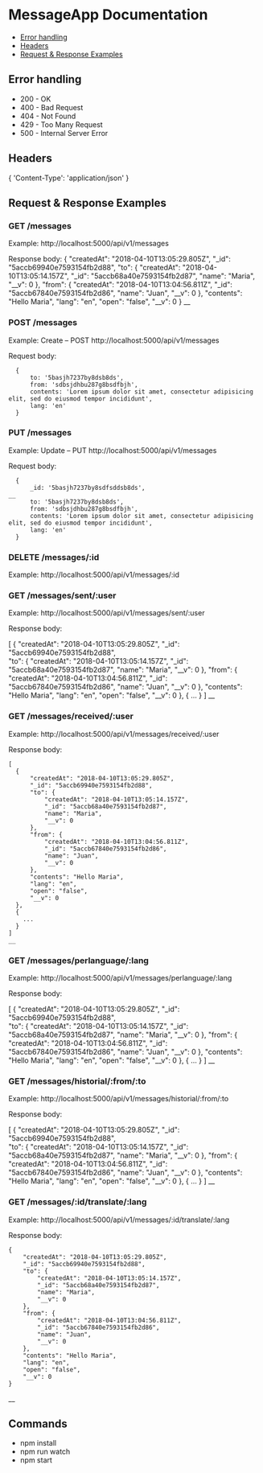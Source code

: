 # MessageApp Documentation

* [Error handling](#error-handling)
* [Headers](#headers)
* [Request & Response Examples](#request--response-examples)

## Error handling

* 200 - OK
* 400 - Bad Request
* 404 - Not Found
* 429 - Too Many Request
* 500 - Internal Server Error

## Headers

  {
      'Content-Type': 'application/json'
  }

## Request & Response Examples

### GET /messages

Example: http://localhost:5000/api/v1/messages

Response body:
  {
      "createdAt": "2018-04-10T13:05:29.805Z",
      "_id": "5accb69940e7593154fb2d88",
      "to": {
          "createdAt": "2018-04-10T13:05:14.157Z",
          "_id": "5accb68a40e7593154fb2d87",
          "name": "Maria",
          "__v": 0
      },
      "from": {
          "createdAt": "2018-04-10T13:04:56.811Z",
          "_id": "5accb67840e7593154fb2d86",
          "name": "Juan",
          "__v": 0
      },
      "contents": "Hello Maria",
      "lang": "en",
      "open": "false",
      "__v": 0
  }
  __



### POST /messages

Example: Create – POST  http://localhost:5000/api/v1/messages

Request body:

      {
          to: '5basjh7237by8dsb8ds',
          from: 'sdbsjdhbu287g8bsdfbjh',
          contents: 'Lorem ipsum dolor sit amet, consectetur adipisicing elit, sed do eiusmod tempor incididunt',
          lang: 'en'
      }



### PUT /messages

Example: Update – PUT  http://localhost:5000/api/v1/messages

Request body:

      {
          _id: '5basjh7237by8sdfsddsb8ds',                                                    __
          to: '5basjh7237by8dsb8ds',
          from: 'sdbsjdhbu287g8bsdfbjh',
          contents: 'Lorem ipsum dolor sit amet, consectetur adipisicing elit, sed do eiusmod tempor incididunt',
          lang: 'en'
      }



### DELETE /messages/:id

Example: http://localhost:5000/api/v1/messages/:id



### GET /messages/sent/:user

Example: http://localhost:5000/api/v1/messages/sent/:user

Response body:

  [
    {
        "createdAt": "2018-04-10T13:05:29.805Z",
        "_id": "5accb69940e7593154fb2d88",                              
        "to": {
            "createdAt": "2018-04-10T13:05:14.157Z",
            "_id": "5accb68a40e7593154fb2d87",
            "name": "Maria",
            "__v": 0
        },
        "from": {
            "createdAt": "2018-04-10T13:04:56.811Z",
            "_id": "5accb67840e7593154fb2d86",
            "name": "Juan",
            "__v": 0
        },
        "contents": "Hello Maria",
        "lang": "en",
        "open": "false",
        "__v": 0
    },
    {
      ...
    }
  ]
  __



### GET /messages/received/:user

Example: http://localhost:5000/api/v1/messages/received/:user

Response body:

    [
      {
          "createdAt": "2018-04-10T13:05:29.805Z",
          "_id": "5accb69940e7593154fb2d88",                              
          "to": {
              "createdAt": "2018-04-10T13:05:14.157Z",
              "_id": "5accb68a40e7593154fb2d87",
              "name": "Maria",
              "__v": 0
          },
          "from": {
              "createdAt": "2018-04-10T13:04:56.811Z",
              "_id": "5accb67840e7593154fb2d86",
              "name": "Juan",
              "__v": 0
          },
          "contents": "Hello Maria",
          "lang": "en",
          "open": "false",
          "__v": 0
      },
      {
        ...
      }
    ]
    __



### GET /messages/perlanguage/:lang

Example: http://localhost:5000/api/v1/messages/perlanguage/:lang

Response body:

  [
    {
        "createdAt": "2018-04-10T13:05:29.805Z",
        "_id": "5accb69940e7593154fb2d88",                              
        "to": {
            "createdAt": "2018-04-10T13:05:14.157Z",
            "_id": "5accb68a40e7593154fb2d87",
            "name": "Maria",
            "__v": 0
        },
        "from": {
            "createdAt": "2018-04-10T13:04:56.811Z",
            "_id": "5accb67840e7593154fb2d86",
            "name": "Juan",
            "__v": 0
        },
        "contents": "Hello Maria",
        "lang": "en",
        "open": "false",
        "__v": 0
    },
    {
      ...
    }
  ]
__



### GET /messages/historial/:from/:to

Example: http://localhost:5000/api/v1/messages/historial/:from/:to

Response body:

  [
    {
        "createdAt": "2018-04-10T13:05:29.805Z",
        "_id": "5accb69940e7593154fb2d88",                              
        "to": {
            "createdAt": "2018-04-10T13:05:14.157Z",
            "_id": "5accb68a40e7593154fb2d87",
            "name": "Maria",
            "__v": 0
        },
        "from": {
            "createdAt": "2018-04-10T13:04:56.811Z",
            "_id": "5accb67840e7593154fb2d86",
            "name": "Juan",
            "__v": 0
        },
        "contents": "Hello Maria",
        "lang": "en",
        "open": "false",
        "__v": 0
    },
    {
      ...
    }
  ]
  __


### GET /messages/:id/translate/:lang

Example: http://localhost:5000/api/v1/messages/:id/translate/:lang

Response body:

    {
        "createdAt": "2018-04-10T13:05:29.805Z",
        "_id": "5accb69940e7593154fb2d88",                              
        "to": {
            "createdAt": "2018-04-10T13:05:14.157Z",
            "_id": "5accb68a40e7593154fb2d87",
            "name": "Maria",
            "__v": 0
        },
        "from": {
            "createdAt": "2018-04-10T13:04:56.811Z",
            "_id": "5accb67840e7593154fb2d86",
            "name": "Juan",
            "__v": 0
        },
        "contents": "Hello Maria",
        "lang": "en",
        "open": "false",
        "__v": 0
    }
  __


## Commands

  * npm install
  * npm run watch
  * npm start
